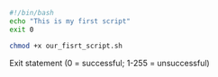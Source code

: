 ```bash
#!/bin/bash
echo "This is my first script"
exit 0
```
```bash
chmod +x our_fisrt_script.sh
```
Exit statement (0 = successful; 1-255 = unsuccessful)